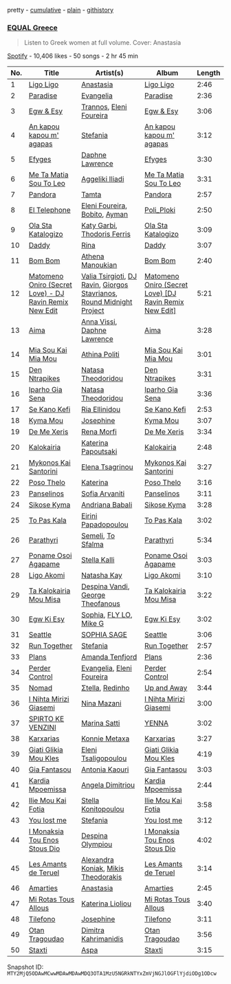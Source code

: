 pretty - [cumulative](/playlists/cumulative/37i9dQZF1DX9H4ZHqhys8z.md) - [plain](/playlists/plain/37i9dQZF1DX9H4ZHqhys8z) - [githistory](https://github.githistory.xyz/mackorone/spotify-playlist-archive/blob/main/playlists/plain/37i9dQZF1DX9H4ZHqhys8z)

### [EQUAL Greece](https://open.spotify.com/playlist/37i9dQZF1DX9H4ZHqhys8z)

> Listen to Greek women at full volume\. Cover: Anastasia

[Spotify](https://open.spotify.com/user/spotify) - 10,406 likes - 50 songs - 2 hr 45 min

| No. | Title | Artist(s) | Album | Length |
|---|---|---|---|---|
| 1 | [Ligo Ligo](https://open.spotify.com/track/4ba3bmE2i6SvEXIaJYhUoJ) | [Anastasia](https://open.spotify.com/artist/2FTua3TeIGnmQQrN80DinP) | [Ligo Ligo](https://open.spotify.com/album/1vRQu7kPciIGfVhWABjTnN) | 2:46 |
| 2 | [Paradise](https://open.spotify.com/track/1AnKPJBNBvgezzKso7NmWy) | [Evangelia](https://open.spotify.com/artist/3J7SI1JrZt43ZBlH24IqCK) | [Paradise](https://open.spotify.com/album/7x4Q3tWaIU7qfqVlnJEgM8) | 2:36 |
| 3 | [Egw & Esy](https://open.spotify.com/track/3N2iBFazoTUIvgcqu2PdDZ) | [Trannos](https://open.spotify.com/artist/6WzxopGY3sy97IeNFaDELc), [Eleni Foureira](https://open.spotify.com/artist/39E15l8zeCDYpSZwFNX4G2) | [Egw & Esy](https://open.spotify.com/album/1zRXNHNn9OahCcQdhG5zwH) | 3:06 |
| 4 | [An kapou kapou m' agapas](https://open.spotify.com/track/1iGn8Ro9AvGcgFC9Bpl4M1) | [Stefania](https://open.spotify.com/artist/0HZUhj5PZHzHMWSI4s8rOQ) | [An kapou kapou m' agapas](https://open.spotify.com/album/7LueUWaZS06KOtNLvQRK8J) | 3:12 |
| 5 | [Efyges](https://open.spotify.com/track/5qfANAdUHQZ6FwVNF4VKjB) | [Daphne Lawrence](https://open.spotify.com/artist/2OJeL3ypFFDQfHb5oWiW6s) | [Efyges](https://open.spotify.com/album/3pRLJ2w2GUMKKOBoIbjv6I) | 3:30 |
| 6 | [Me Ta Matia Sou To Leo](https://open.spotify.com/track/7lyHQwF5hx9yHnmjhWFk9y) | [Aggeliki Iliadi](https://open.spotify.com/artist/4zx1IrCEdh9uo46yhlGZP6) | [Me Ta Matia Sou To Leo](https://open.spotify.com/album/60FQpWkvJi2m23uaAHRazQ) | 3:31 |
| 7 | [Pandora](https://open.spotify.com/track/4hzwKDLnnJQVEDZCV7gwCt) | [Tamta](https://open.spotify.com/artist/0VGybH10ziMPo99SYOwMoQ) | [Pandora](https://open.spotify.com/album/2c9PIc8uFE6NBCOC2yOM36) | 2:57 |
| 8 | [El Telephone](https://open.spotify.com/track/1zB8iM97STLlKaweWhtasO) | [Eleni Foureira](https://open.spotify.com/artist/39E15l8zeCDYpSZwFNX4G2), [Bobito](https://open.spotify.com/artist/7Ktyjh9YMAD3YZYF7pyHdm), [Ayman](https://open.spotify.com/artist/6ONMIIeGOgkflffHvKLe0M) | [Poli\_Ploki](https://open.spotify.com/album/79cEtUvXntL05SIK3YJiH8) | 2:50 |
| 9 | [Ola Sta Katalogizo](https://open.spotify.com/track/27eXo0gym6ybdC54CEvJFv) | [Katy Garbi](https://open.spotify.com/artist/6EdXBTjIDwu5aYv4U3K8TI), [Thodoris Ferris](https://open.spotify.com/artist/3JiKtJqdJ3qUhJRphJk1cT) | [Ola Sta Katalogizo](https://open.spotify.com/album/4St2Ptuwz2UeKa0ZRpOOKM) | 3:09 |
| 10 | [Daddy](https://open.spotify.com/track/4KplXO3HmXJUV6wsbEqeef) | [Rina](https://open.spotify.com/artist/3YcL3bSWEjKaFlTpZtF7P7) | [Daddy](https://open.spotify.com/album/2Gtk7ccV2tgVM6e8At7NYZ) | 3:07 |
| 11 | [Bom Bom](https://open.spotify.com/track/2iIrdDvcvwWuxzlKhMoKiE) | [Athena Manoukian](https://open.spotify.com/artist/22YSp71UhSbFP7OP5jx3r0) | [Bom Bom](https://open.spotify.com/album/1K8mmEwpLfWiXoV2Dz5KN9) | 2:40 |
| 12 | [Matomeno Oniro \(Secret Love\) \- DJ Ravin Remix New Edit](https://open.spotify.com/track/5m13zCWghbsWR902gyZO9y) | [Valia Tsirgioti](https://open.spotify.com/artist/2zVzPjIdABuyJdUnrHJ7ki), [DJ Ravin](https://open.spotify.com/artist/24Dboa8Of0mojpFHg5OSyS), [Giorgos Stavrianos](https://open.spotify.com/artist/4jz2sPqjc7xD0IXdOimTqp), [Round Midnight Project](https://open.spotify.com/artist/33JCp8Zg3FlL5ksIhTgWdY) | [Matomeno Oniro \(Secret Love\) \[DJ Ravin Remix New Edit\]](https://open.spotify.com/album/3qODCGFFb27iOx0znJ5KWW) | 5:21 |
| 13 | [Aima](https://open.spotify.com/track/7dbwdaU5belAQj5Qc0cFle) | [Anna Vissi](https://open.spotify.com/artist/3qg78GGGWP04yTv0ZQMsXl), [Daphne Lawrence](https://open.spotify.com/artist/2OJeL3ypFFDQfHb5oWiW6s) | [Aima](https://open.spotify.com/album/75xcQVgmDHtACY4ekzTQyL) | 3:28 |
| 14 | [Mia Sou Kai Mia Mou](https://open.spotify.com/track/1mytfEnTdpbxAwXF8K38BF) | [Athina Politi](https://open.spotify.com/artist/5jFk0W8yABQyGEwvFcUGSV) | [Mia Sou Kai Mia Mou](https://open.spotify.com/album/4aTrqWkhyYDpEQg6Yv2s8V) | 3:01 |
| 15 | [Den Ntrapikes](https://open.spotify.com/track/3e51V5ILj8EH6whpGdvCJH) | [Natasa Theodoridou](https://open.spotify.com/artist/4hw4chBwI0fvJltPiQxPPD) | [Den Ntrapikes](https://open.spotify.com/album/0x2rL0YX4wnLYc4YXVIGWb) | 3:31 |
| 16 | [Iparho Gia Sena](https://open.spotify.com/track/5IGLonlYXv0TCsw0gHhqBr) | [Natasa Theodoridou](https://open.spotify.com/artist/4hw4chBwI0fvJltPiQxPPD) | [Iparho Gia Sena](https://open.spotify.com/album/4lkyzgLGV1SmJv0UW3Pw4h) | 3:36 |
| 17 | [Se Kano Kefi](https://open.spotify.com/track/2SxlaMj4Ro3pBKxVqEwyhi) | [Ria Ellinidou](https://open.spotify.com/artist/5xs1rri2ZKfDpkKLqreHlc) | [Se Kano Kefi](https://open.spotify.com/album/1CJzCYSazFh3clPsI66fZa) | 2:53 |
| 18 | [Kyma Mou](https://open.spotify.com/track/32X7TpNTqkDU5FcJpUCCMG) | [Josephine](https://open.spotify.com/artist/1fAotS2jUxpI8bnIxd5cIR) | [Kyma Mou](https://open.spotify.com/album/1xdI1H6JvnVrSL1cEHCXTw) | 3:07 |
| 19 | [De Me Xeris](https://open.spotify.com/track/1mLSesJyIdLBWt3ZgEPEeh) | [Rena Morfi](https://open.spotify.com/artist/35QNo6nfps7vs25jpz5jl1) | [De Me Xeris](https://open.spotify.com/album/14NzqpIPczLmdfujGVZMnX) | 3:34 |
| 20 | [Kalokairia](https://open.spotify.com/track/3Oezbp2vPLxpI36p9AlsO0) | [Katerina Papoutsaki](https://open.spotify.com/artist/4Mla1mIYdNJkAKTbsltORQ) | [Κalokairia](https://open.spotify.com/album/05UZrlbByI8VzH1SyNmkZl) | 2:48 |
| 21 | [Mykonos Kai Santorini](https://open.spotify.com/track/5NIe8MCNByrSM9Oi9Uoaqh) | [Elena Tsagrinou](https://open.spotify.com/artist/4TgsxeFPNtkZ5lneq9AceU) | [Mykonos Kai Santorini](https://open.spotify.com/album/7yrgtsgGeueaYZCagG8Xpx) | 3:27 |
| 22 | [Poso Thelo](https://open.spotify.com/track/2vM0ldVUQGEXYqfvnttnNE) | [Katerina](https://open.spotify.com/artist/4YmXcY5FDRoG6AqbYr1niU) | [Poso Thelo](https://open.spotify.com/album/3UNRmk4h9hpVr4fjQ4eaWr) | 3:16 |
| 23 | [Panselinos](https://open.spotify.com/track/0wc9qAFYtteiNfMy1g5r9B) | [Sofia Arvaniti](https://open.spotify.com/artist/0SRuQjVnoLDk5PtD8EYv5p) | [Panselinos](https://open.spotify.com/album/2CcXyewubbkFmdmnw4GIrq) | 3:11 |
| 24 | [Sikose Kyma](https://open.spotify.com/track/3CqvFoB3EBIhadBzSyS1e1) | [Andriana Babali](https://open.spotify.com/artist/0jctFutxWwbuucO1HRhNgk) | [Sikose Kyma](https://open.spotify.com/album/5VtFEu9wZJL0kbzGEKyHyM) | 3:28 |
| 25 | [To Pas Kala](https://open.spotify.com/track/4Alf2vVzdgQ8pupx4HwhDZ) | [Eirini Papadopoulou](https://open.spotify.com/artist/3tzEjVUVJ8tSUOIkrrrt5t) | [To Pas Kala](https://open.spotify.com/album/1QazQVHQVsKZCeMJ9gjrSS) | 3:02 |
| 26 | [Parathyri](https://open.spotify.com/track/0W0nu5LaIRRpZqwonevX53) | [Semeli](https://open.spotify.com/artist/6OR6CIxzO6vTxAJT6rnDH2), [To Sfalma](https://open.spotify.com/artist/3eZNtTglU0mNPAClkoUrkZ) | [Parathyri](https://open.spotify.com/album/2HXhjjEj1lsAbbcJBC90yi) | 5:34 |
| 27 | [Poname Osoi Agapame](https://open.spotify.com/track/4IxDpaulN8a1DcSim3qrjN) | [Stella Kalli](https://open.spotify.com/artist/4caYcw8LODY0fjoS5k9lxX) | [Poname Osoi Agapame](https://open.spotify.com/album/10E8TGYr9Fj3GRdg7Ibftl) | 3:03 |
| 28 | [Ligo Akomi](https://open.spotify.com/track/6acFmxyi0YqHWZ3oKaCfwM) | [Natasha Kay](https://open.spotify.com/artist/6vmTc3lUmJaPI2CPPghlPk) | [Ligo Akomi](https://open.spotify.com/album/3NiDpeO4FzF68IeKNJBdow) | 3:10 |
| 29 | [Ta Kalokairia Mou Misa](https://open.spotify.com/track/5OuZNhMsVU2yf5cD11mOJw) | [Despina Vandi](https://open.spotify.com/artist/4aJpTCLUTPTeXfn3c9r9F0), [George Theofanous](https://open.spotify.com/artist/1rNn8vt3hmIxbDuqMVzXpA) | [Ta Kalokairia Mou Misa](https://open.spotify.com/album/7LzU2vJ9aqwKNAGO3U1DTZ) | 3:22 |
| 30 | [Egw Ki Esy](https://open.spotify.com/track/4bn7uGPFqouyMIXnnXx4KU) | [Sophia](https://open.spotify.com/artist/21sZyR7G75dNav5foqjApa), [FLY LO](https://open.spotify.com/artist/1zeAbUJAbLOWeYpgRVnYmu), [Mike G](https://open.spotify.com/artist/7zYmrye7LvmpMkfHWrENu9) | [Egw Ki Esy](https://open.spotify.com/album/6Az4jJ1gutegsszavSJXsB) | 3:02 |
| 31 | [Seattle](https://open.spotify.com/track/2tKDBMpxHjxNVlwo7B93Xs) | [SOPHIA SAGE](https://open.spotify.com/artist/44GjzjtPTB2WhueNs8vG2S) | [Seattle](https://open.spotify.com/album/34XwbzNPwLTTkY7kj46IRW) | 3:06 |
| 32 | [Run Together](https://open.spotify.com/track/6hAlCAKjBmBfOZPOdavGhF) | [Stefania](https://open.spotify.com/artist/0HZUhj5PZHzHMWSI4s8rOQ) | [Run Together](https://open.spotify.com/album/33ltul702GLxQwnkvD4QNq) | 2:57 |
| 33 | [Plans](https://open.spotify.com/track/0jPho2LunkMsoHerGdK9wX) | [Amanda Tenfjord](https://open.spotify.com/artist/187i912U6kpq0F0Z9uOVXr) | [Plans](https://open.spotify.com/album/2IyGBIdgIsgcm9dyCcfiXS) | 2:36 |
| 34 | [Perder Control](https://open.spotify.com/track/4D6yefPVTDeTQrfRAWu6qc) | [Evangelia](https://open.spotify.com/artist/3J7SI1JrZt43ZBlH24IqCK), [Eleni Foureira](https://open.spotify.com/artist/39E15l8zeCDYpSZwFNX4G2) | [Perder Control](https://open.spotify.com/album/4qZmSCO3MA1ngd9jl29jhf) | 2:54 |
| 35 | [Nomad](https://open.spotify.com/track/68wrmZ8GgYlidAhERxI0Bz) | [Σtella](https://open.spotify.com/artist/2tBWWgGv7H5ymPtJrT1rNu), [Redinho](https://open.spotify.com/artist/72WcKL1SYgNzcNojYLFQsB) | [Up and Away](https://open.spotify.com/album/4i2Cb9v7g9ieShCgf1gakk) | 3:44 |
| 36 | [I Nihta Mirizi Giasemi](https://open.spotify.com/track/78tPg1AgnrSdbJrmDmkuBg) | [Nina Mazani](https://open.spotify.com/artist/2HYTcCm27ECQVbmyrBxg3f) | [I Nihta Mirizi Giasemi](https://open.spotify.com/album/7HnC3xLMywfoRASJ8ILpBp) | 3:00 |
| 37 | [SPIRTO KE VENZINI](https://open.spotify.com/track/2CVq7d4qmSXAEBOiTrfUF5) | [Marina Satti](https://open.spotify.com/artist/2W4apaxME2OLw8qqhZK7aJ) | [YENNA](https://open.spotify.com/album/0rO6uiPCtDL4m6CMS0Y4X9) | 3:02 |
| 38 | [Karxarias](https://open.spotify.com/track/0liLAjiNXBt5ryS6tsqbMq) | [Konnie Metaxa](https://open.spotify.com/artist/0GfvPNhmQLzmbqHYZfoyos) | [Karxarias](https://open.spotify.com/album/5QW4sjRJTH7mq2NpnodZ4R) | 3:27 |
| 39 | [Giati Glikia Mou Kles](https://open.spotify.com/track/6Uu6XrzRRXZpfoW0gz6L23) | [Eleni Tsaligopoulou](https://open.spotify.com/artist/3Gk7fuRSYuQWqXGhRGPsG4) | [Giati Glikia Mou Kles](https://open.spotify.com/album/2JbmRmXeVomp5loIhkyIn9) | 4:19 |
| 40 | [Gia Fantasou](https://open.spotify.com/track/1r05mZ0meVcIXpycf4IAaf) | [Antonia Kaouri](https://open.spotify.com/artist/6if1zDDAhfAzlcvzXEDGLh) | [Gia Fantasou](https://open.spotify.com/album/34izyKBTtASpOYejyhSw8h) | 3:03 |
| 41 | [Kardia Mpoemissa](https://open.spotify.com/track/3BZAb3GDIkP4hJxE1UKvNc) | [Angela Dimitriou](https://open.spotify.com/artist/7xySz9OyEWxKC6RyDlo256) | [Kardia Mpoemissa](https://open.spotify.com/album/28xSwijMkWH7imtkXZdPcs) | 2:44 |
| 42 | [Ilie Mou Kai Fotia](https://open.spotify.com/track/5eGt2VX7oHnrbKUhbDIXn8) | [Stella Konitopoulou](https://open.spotify.com/artist/5yvbulfXEj6VIoVUvADLAd) | [Ilie Mou Kai Fotia](https://open.spotify.com/album/2v6ButM7aueJerY6mCSD5b) | 3:58 |
| 43 | [You lost me](https://open.spotify.com/track/7m0lZUGiKHlY6yhFyK1xc7) | [Stefania](https://open.spotify.com/artist/0HZUhj5PZHzHMWSI4s8rOQ) | [You lost me](https://open.spotify.com/album/1jvWYW3idKseTj9PzOoVI0) | 3:12 |
| 44 | [I Monaksia Tou Enos Stous Dio](https://open.spotify.com/track/152AmfOxV8Vot03ePnNjSL) | [Despina Olympiou](https://open.spotify.com/artist/30hCtgi8aveay3j5jdN5bI) | [I Monaksia Tou Enos Stous Dio](https://open.spotify.com/album/3MrOP8hqDnQPkbuSSTDcMJ) | 4:02 |
| 45 | [Les Amants de Teruel](https://open.spotify.com/track/3ut0zXxhXciVx6WKiGa2vq) | [Alexandra Koniak](https://open.spotify.com/artist/7sjcFcVPtQ1Oi4j3g7VP30), [Mikis Theodorakis](https://open.spotify.com/artist/58EvYFzDGAQOmBpIOxujnj) | [Les Amants de Teruel](https://open.spotify.com/album/51W23ChtyCU62GB0GFAEW7) | 3:14 |
| 46 | [Amarties](https://open.spotify.com/track/7AaxFtkinG6n5fw6ZUuxHE) | [Anastasia](https://open.spotify.com/artist/2FTua3TeIGnmQQrN80DinP) | [Amarties](https://open.spotify.com/album/0NkYD3ByHYn3i0iTMPzHHu) | 2:45 |
| 47 | [Mi Rotas Tous Allous](https://open.spotify.com/track/1kTw0HrK6nVR5EAkrnfzjN) | [Katerina Lioliou](https://open.spotify.com/artist/6vgi3CIDWWdGEGJ6NMgQdD) | [Mi Rotas Tous Allous](https://open.spotify.com/album/3TzkhzpWzrfkQ3WXJFF4yf) | 3:40 |
| 48 | [Tilefono](https://open.spotify.com/track/7bohfOpcSFE5cE4zBpt0ST) | [Josephine](https://open.spotify.com/artist/1fAotS2jUxpI8bnIxd5cIR) | [Tilefono](https://open.spotify.com/album/33YsXsjLwzvwNhBoniCTyC) | 3:11 |
| 49 | [Otan Tragoudao](https://open.spotify.com/track/12bDSpE5SnocDZNTfH4Kn9) | [Dimitra Kahrimanidis](https://open.spotify.com/artist/6dzWKUs0qRmQMrJg1L4ImQ) | [Otan Tragoudao](https://open.spotify.com/album/1OXMIy6TKHqJUo4U4RCN0L) | 3:56 |
| 50 | [Staxti](https://open.spotify.com/track/4JjDL9sz3rSXw21M6jxpKc) | [Aspa](https://open.spotify.com/artist/1dxuhrh05CDzJtEc9qEc3N) | [Staxti](https://open.spotify.com/album/61zuHp0O4Yg56XHAzNwp7s) | 3:15 |

Snapshot ID: `MTY2MjQ5ODAwMCwwMDAwMDAwMDQ3OTA1MzU5NGRkNTYxZmVjNGJlOGFlYjdiODg1ODcw`
